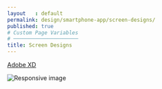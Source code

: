 ```yaml
---
layout   : default
permalink: design/smartphone-app/screen-designs/
published: true
# Custom Page Variables
# ─────────────────────
title: Screen Designs
---
```

<a href="https://xd.adobe.com/view/1dae726c-e776-4ce7-4339-9509b55fd007-6b9f/?fullscreen">Adobe XD</a>


<img src="{{ site.baseurl }}/assets/images/visualflowmobile.jpg" class="styletile img-fluid" alt="Responsive image">